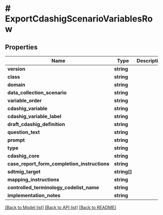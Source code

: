 # # ExportCdashigScenarioVariablesRow

## Properties

Name | Type | Description | Notes
------------ | ------------- | ------------- | -------------
**version** | **string** |  | [optional]
**class** | **string** |  | [optional]
**domain** | **string** |  | [optional]
**data_collection_scenario** | **string** |  | [optional]
**variable_order** | **string** |  | [optional]
**cdashig_variable** | **string** |  | [optional]
**cdashig_variable_label** | **string** |  | [optional]
**draft_cdashig_definition** | **string** |  | [optional]
**question_text** | **string** |  | [optional]
**prompt** | **string** |  | [optional]
**type** | **string** |  | [optional]
**cdashig_core** | **string** |  | [optional]
**case_report_form_completion_instructions** | **string** |  | [optional]
**sdtmig_target** | **string[]** |  | [optional]
**mapping_instructions** | **string** |  | [optional]
**controlled_terminology_codelist_name** | **string** |  | [optional]
**implementation_notes** | **string** |  | [optional]

[[Back to Model list]](../../README.md#models) [[Back to API list]](../../README.md#endpoints) [[Back to README]](../../README.md)
